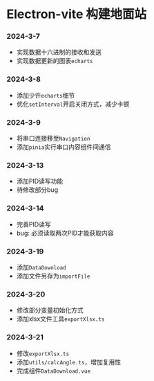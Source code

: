 # Electron-vite 构建地面站

### 2024-3-7
- 实现数据十六进制的接收和发送
- 实现数据更新的图表`echarts`

### 2024-3-8
- 添加少许`echarts`细节
- 优化`setInterval`开启关闭方式，减少卡顿

### 2024-3-9
- 将串口连接移至`Navigation`
- 添加`pinia`实行串口内容组件间通信

### 2024-3-13
- 添加PID读写功能
- 待修改部分bug

### 2024-3-14
- 完善PID读写
- bug: 必须读取两次PID才能获取内容

### 2024-3-19
- 添加`DataDownload`
- 添加文件另存为`importFile`

### 2024-3-20
- 修改部分变量初始化方式
- 添加xlsx文件工具`exportXlsx.ts`

### 2024-3-21
- 修改`exportXlsx.ts`
- 添加`utils/calcAngle.ts`，增加复用性
- 完成组件`DataDownload.vue`